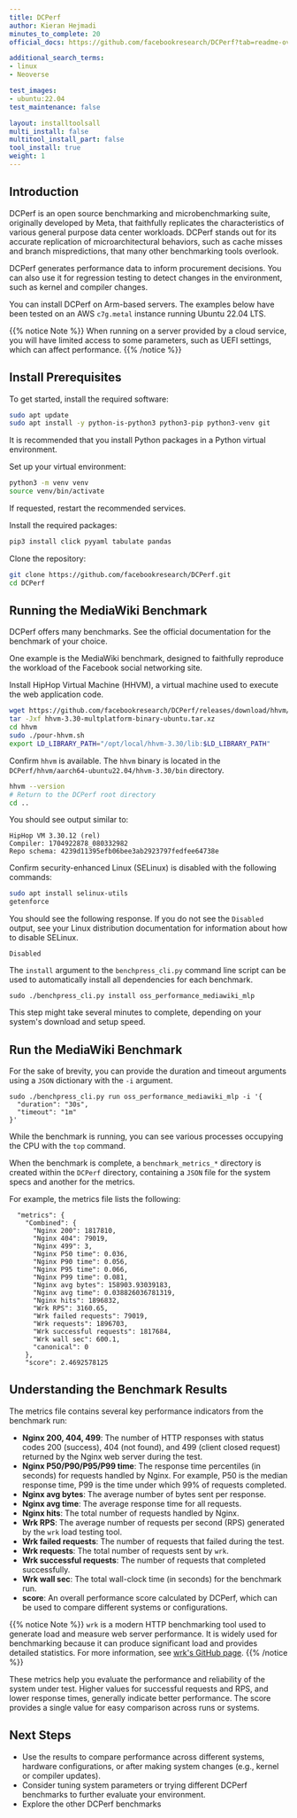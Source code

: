 ```yaml
---
title: DCPerf
author: Kieran Hejmadi
minutes_to_complete: 20
official_docs: https://github.com/facebookresearch/DCPerf?tab=readme-ov-file#install-and-run-benchmarks

additional_search_terms:
- linux
- Neoverse

test_images:
- ubuntu:22.04
test_maintenance: false

layout: installtoolsall
multi_install: false
multitool_install_part: false
tool_install: true
weight: 1
---
```


## Introduction

DCPerf is an open source benchmarking and microbenchmarking suite, originally developed by Meta, that faithfully replicates the characteristics of various general purpose data center workloads. DCPerf stands out for its accurate replication of microarchitectural behaviors, such as cache misses and branch mispredictions, that many other benchmarking tools overlook.

DCPerf generates performance data to inform procurement decisions. You can also use it for regression testing to detect changes in the environment, such as kernel and compiler changes. 

You can install DCPerf on Arm-based servers. The examples below have been tested on an AWS `c7g.metal` instance running Ubuntu 22.04 LTS. 

{{% notice Note %}}
When running on a server provided by a cloud service, you will have limited access to some parameters, such as UEFI settings, which can affect performance. 
{{% /notice %}}

## Install Prerequisites

To get started, install the required software:

```bash
sudo apt update
sudo apt install -y python-is-python3 python3-pip python3-venv git
```

It is recommended that you install Python packages in a Python virtual environment. 

Set up your virtual environment:

```bash
python3 -m venv venv
source venv/bin/activate
```
If requested, restart the recommended services. 

Install the required packages:

```bash
pip3 install click pyyaml tabulate pandas
```

Clone the repository:

```bash
git clone https://github.com/facebookresearch/DCPerf.git
cd DCPerf
```

## Running the MediaWiki Benchmark

DCPerf offers many benchmarks. See the official documentation for the benchmark of your choice. 

One example is the MediaWiki benchmark, designed to faithfully reproduce the workload of the Facebook social networking site. 

Install HipHop Virtual Machine (HHVM), a virtual machine used to execute the web application code.

```bash
wget https://github.com/facebookresearch/DCPerf/releases/download/hhvm/hhvm-3.30-multplatform-binary-ubuntu.tar.xz
tar -Jxf hhvm-3.30-multplatform-binary-ubuntu.tar.xz
cd hhvm
sudo ./pour-hhvm.sh
export LD_LIBRARY_PATH="/opt/local/hhvm-3.30/lib:$LD_LIBRARY_PATH"
```

Confirm `hhvm` is available. The `hhvm` binary is located in the `DCPerf/hhvm/aarch64-ubuntu22.04/hhvm-3.30/bin` directory. 

```bash
hhvm --version
# Return to the DCPerf root directory
cd ..
```

You should see output similar to:

```output
HipHop VM 3.30.12 (rel)
Compiler: 1704922878_080332982
Repo schema: 4239d11395efb06bee3ab2923797fedfee64738e
```

Confirm security-enhanced Linux (SELinux) is disabled with the following commands: 

```bash
sudo apt install selinux-utils
getenforce
```

You should see the following response. If you do not see the `Disabled` output, see your Linux distribution documentation for information about how to disable SELinux.

```output
Disabled
```

The `install` argument to the `benchpress_cli.py` command line script can be used to automatically install all dependencies for each benchmark.  

```console
sudo ./benchpress_cli.py install oss_performance_mediawiki_mlp
```

This step might take several minutes to complete, depending on your system's download and setup speed.

## Run the MediaWiki Benchmark

For the sake of brevity, you can provide the duration and timeout arguments using a `JSON` dictionary with the `-i` argument. 

```console
sudo ./benchpress_cli.py run oss_performance_mediawiki_mlp -i '{
  "duration": "30s",
  "timeout": "1m"
}'
```

While the benchmark is running, you can see various processes occupying the CPU with the `top` command.

When the benchmark is complete, a `benchmark_metrics_*` directory is created within the `DCPerf` directory, containing a `JSON` file for the system specs and another for the metrics.

For example, the metrics file lists the following:

```output
  "metrics": {
    "Combined": {
      "Nginx 200": 1817810,
      "Nginx 404": 79019,
      "Nginx 499": 3,
      "Nginx P50 time": 0.036,
      "Nginx P90 time": 0.056,
      "Nginx P95 time": 0.066,
      "Nginx P99 time": 0.081,
      "Nginx avg bytes": 158903.93039183,
      "Nginx avg time": 0.038826036781319,
      "Nginx hits": 1896832,
      "Wrk RPS": 3160.65,
      "Wrk failed requests": 79019,
      "Wrk requests": 1896703,
      "Wrk successful requests": 1817684,
      "Wrk wall sec": 600.1,
      "canonical": 0
    },
    "score": 2.4692578125
```

## Understanding the Benchmark Results

The metrics file contains several key performance indicators from the benchmark run:


- **Nginx 200, 404, 499**: The number of HTTP responses with status codes 200 (success), 404 (not found), and 499 (client closed request) returned by the Nginx web server during the test.
- **Nginx P50/P90/P95/P99 time**: The response time percentiles (in seconds) for requests handled by Nginx. For example, P50 is the median response time, P99 is the time under which 99% of requests completed.
- **Nginx avg bytes**: The average number of bytes sent per response.
- **Nginx avg time**: The average response time for all requests.
- **Nginx hits**: The total number of requests handled by Nginx.
- **Wrk RPS**: The average number of requests per second (RPS) generated by the `wrk` load testing tool.
- **Wrk failed requests**: The number of requests that failed during the test.
- **Wrk requests**: The total number of requests sent by `wrk`.
- **Wrk successful requests**: The number of requests that completed successfully.
- **Wrk wall sec**: The total wall-clock time (in seconds) for the benchmark run.
- **score**: An overall performance score calculated by DCPerf, which can be used to compare different systems or configurations.

{{% notice Note %}}
 `wrk` is a modern HTTP benchmarking tool used to generate load and measure web server performance. It is widely used for benchmarking because it can produce significant load and provides detailed statistics. For more information, see [wrk's GitHub page](https://github.com/wg/wrk).
{{% /notice %}}

These metrics help you evaluate the performance and reliability of the system under test. Higher values for successful requests and RPS, and lower response times, generally indicate better performance. The score provides a single value for easy comparison across runs or systems.

## Next Steps 

- Use the results to compare performance across different systems, hardware configurations, or after making system changes (e.g., kernel or compiler updates).
- Consider tuning system parameters or trying different DCPerf benchmarks to further evaluate your environment.
- Explore the other DCPerf benchmarks 
